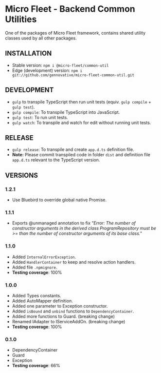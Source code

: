 # Micro Fleet - Backend Common Utilities

One of the packages of Micro Fleet framework, contains shared utility classes used by all other packages.

## INSTALLATION

- Stable version: `npm i @micro-fleet/common-util`
- Edge (development) version: `npm i git://github.com/gennovative/micro-fleet-common-util.git`

## DEVELOPMENT

- `gulp` to transpile TypeScript then run unit tests (equiv. `gulp compile` + `gulp test`).
- `gulp compile`: To transpile TypeScript into JavaScript.
- `gulp test`: To run unit tests.
- `gulp watch`: To transpile and watch for edit without running unit tests.

## RELEASE

- `gulp release`: To transpile and create `app.d.ts` definition file.
- **Note:** Please commit transpiled code in folder `dist` and definition file `app.d.ts` relevant to the TypeScript version.

## VERSIONS

### 1.2.1
- Use Bluebird to override global native Promise.

### 1.1.1
- Exports @unmanaged annotation to fix _"Error: The number of constructor arguments in the derived class ProgramRepository must be >= than the number of constructor arguments of its base class."_

### 1.1.0
- Added `InternalErrorException`.
- Added `HandlerContainer` to keep and resolve action handlers.
- Added file `.npmignore`.
- **Testing coverage**: 100%

### 1.0.0
- Added Types constants.
- Added AutoMapper definition.
- Added one parameter to Exception constructor.
- Added `isBound` and `unbind` functions to `DependencyContainer`.
- Added more functions to Guard. (breaking change)
- Renamed IAdapter to IServiceAddOn. (breaking change)
- **Testing coverage**: 100%

### 0.1.0
- DependencyContainer
- Guard
- Exception
- **Testing coverage**: 66%